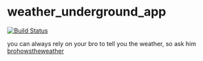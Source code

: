 weather_underground_app
=======================

[![Build Status](https://travis-ci.org/makakoa/weather_underground_app.svg?branch=dev_branch)](https://travis-ci.org/makakoa/weather_underground_app)

you can always rely on your bro to tell you the weather,
so ask him [brohowstheweather](https://brohowstheweather.herokuapp.com/)


